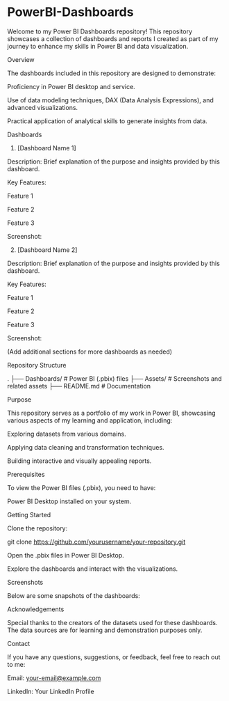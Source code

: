 # PowerBI-Dashboards
Welcome to my Power BI Dashboards repository! This repository showcases a collection of dashboards and reports I created as part of my journey to enhance my skills in Power BI and data visualization.

Overview

The dashboards included in this repository are designed to demonstrate:

Proficiency in Power BI desktop and service.

Use of data modeling techniques, DAX (Data Analysis Expressions), and advanced visualizations.

Practical application of analytical skills to generate insights from data.

Dashboards

1. [Dashboard Name 1]

Description: Brief explanation of the purpose and insights provided by this dashboard.

Key Features:

Feature 1

Feature 2

Feature 3

Screenshot: 

2. [Dashboard Name 2]

Description: Brief explanation of the purpose and insights provided by this dashboard.

Key Features:

Feature 1

Feature 2

Feature 3

Screenshot: 

(Add additional sections for more dashboards as needed)

Repository Structure

.
├── Dashboards/          # Power BI (.pbix) files
├── Assets/              # Screenshots and related assets
├── README.md            # Documentation

Purpose

This repository serves as a portfolio of my work in Power BI, showcasing various aspects of my learning and application, including:

Exploring datasets from various domains.

Applying data cleaning and transformation techniques.

Building interactive and visually appealing reports.

Prerequisites

To view the Power BI files (.pbix), you need to have:

Power BI Desktop installed on your system.

Getting Started

Clone the repository:

git clone https://github.com/yourusername/your-repository.git

Open the .pbix files in Power BI Desktop.

Explore the dashboards and interact with the visualizations.

Screenshots

Below are some snapshots of the dashboards:




Acknowledgements

Special thanks to the creators of the datasets used for these dashboards. The data sources are for learning and demonstration purposes only.

Contact

If you have any questions, suggestions, or feedback, feel free to reach out to me:

Email: your-email@example.com

LinkedIn: Your LinkedIn Profile
